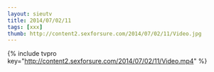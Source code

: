 ```yaml
--- 
layout: sieutv
title: 2014/07/02/11
tags: [xxx]
thumb: http://content2.sexforsure.com/2014/07/02/11/Video.jpg
---
```

{% include tvpro key="http://content2.sexforsure.com/2014/07/02/11/Video.mp4" %} 
